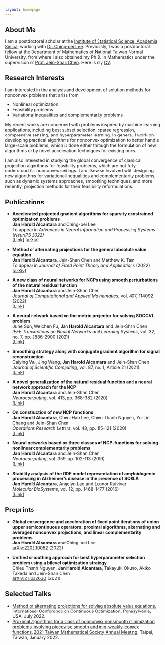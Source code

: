 ```yaml
---
layout: homepage
---
```


## About Me

I am a postdoctoral scholar at the [Institute of Statistical Science, Academia Sinica](https://www.stat.sinica.edu.tw/eng/index.php), working with [Dr. Ching-pei Lee](https://leepei.github.io/). Previously, I was a postdoctoral fellow at the Department of Mathematics of National Taiwan Normal University, from where I also obtained my Ph.D. in Mathematics under the supervision of [Prof. Jein-Shan Chen](http://math.ntnu.edu.tw/~jschen/index.php?menu=Home). Here is my [CV](https://jhalcantara.github.io/CV_Alcantara_JanHarold.pdf).

## Research Interests

I am interested in the analysis and development of solution methods for nonconvex problems that arise from
- Nonlinear optimization
- Feasibility problems
- Variational inequalities and complementarity problems

My recent works are concerned with problems inspired by machine learning applications, including best subset selection, sparse regression, compressive sensing, and hyperparameter learning. In general, I work on developing practical algorithms for nonconvex optimization to better handle large-scale problems, which is done either through the formulation of new algorithms or by novel acceleration techniques for existing ones. 

I am also interested in studying the global convergence of classical projection algorithms for feasibility problems, which are not fully understood for nonconvex settings. I am likewise involved with designing new algorithms for variational inequalities and complementarity problems, such as dynamic systems approaches, smoothing techniques, and more recently, projection methods for their feasibility reformulations.



## Publications

- **Accelerated projected gradient algorithms for sparsity constrained optimization problems** \
 **Jan Harold Alcantara** and Ching-pei Lee \
To appear in *Advances in Neural Information and Processing Systems (NeurIPS 2022)* \
[[Link]](https://openreview.net/forum?id=0Z0xltoU1q) [[arXiv]](http://arxiv.org/abs/2211.02271)

- **Method of alternating projections for the general absolute value equation** \
**Jan Harold Alcantara**, Jein-Shan Chen and Matthew K. Tam \
To appear in *Journal of Fixed Point Theory and Applications* (2022)\
 [[arXiv]](https://arxiv.org/abs/2106.03268)

- **A new class of neural networks for NCPs using smooth perturbations of the natural residual function** \
**Jan Harold Alcantara** and Jein-Shan Chen \
*Journal of Computational and Applied Mathematics*, vol. 407, 114092 (2022) \
[[Link]](https://www.sciencedirect.com/science/article/abs/pii/S0377042722000061)  

- **A neural network based on the metric projector for solving SOCCVI problem** \
Juhe Sun, Weichen Fu, **Jan Harold Alcantara** and Jein-Shan Chen \
*IEEE Transactions on Neural Networks and Learning Systems*, vol. 32, no. 7, pp. 2886-2900 (2021)\
[[Link]](https://ieeexplore.ieee.org/document/9159914)

- **Smoothing strategy along with conjugate gradient algorithm for signal reconstruction** \
Caiying Wu, Jing Wang, **Jan Harold Alcantara** and Jein-Shan Chen \
*Journal of Scientific Computing*, vol. 87, no. 1, Article 21 (2021) \
[[Link]](https://link.springer.com/article/10.1007/s10915-021-01440-z) 

- **A novel generalization of the natural residual function and a neural network approach for the NCP** \
**Jan Harold Alcantara** and Jein-Shan Chen \
*Neurocomputing*, vol. 413, pp. 368-382 (2020) \
[[Link]](https://www.sciencedirect.com/science/article/abs/pii/S092523122031047X)

- **On construction of new NCP functions** \
**Jan Harold Alcantara**, Chen-Han Lee, Chieu Thanh Nguyen, Yu-Lin Chang and Jein-Shan Chen \
*Operations Research Letters*, vol. 48, pp. 115-121 (2020) \
[[Link]](https://www.sciencedirect.com/science/article/abs/pii/S0167637720300109) 

- **Neural networks based on three classes of NCP-functions for solving nonlinear complementarity problems** \
**Jan Harold Alcantara** and Jein-Shan Chen \
*Neurocomputing*, vol. 359, pp. 102-113 (2019) \
[[Link]](https://www.sciencedirect.com/science/article/abs/pii/S0925231219308021) 

- **Stability analysis of the ODE model representation of amyloidogenic processing in Alzheimer’s disease in the presence of SORLA** \
**Jan Harold Alcantara**, Angelyn Lao and Leonor Ruivivar \
*Molecular BioSystems*, vol. 12, pp. 1468-1477 (2016) \
[[Link]](https://pubs.rsc.org/en/content/articlelanding/2016/mb/c5mb00741k/unauth) 

## Preprints

- **Global convergence and acceleration of fixed point iterations of union upper semicontinuous operators: proximal algorithms, alternating and averaged nonconvex projections, and linear complementarity problems** \
**Jan Harold Alcantara** and Ching-pei Lee \
[arXiv:2202.10052](https://arxiv.org/abs/2202.10052) (2022) 

-  **Unified smoothing approach for best hyperparameter selection problem using a bilevel optimization strategy** \
Chieu Thanh Nguyen, **Jan Harold Alcantara**, Takayuki Okuno, Akiko Takeda and Jein-Shan Chen \
[arXiv:2110.12630](https://arxiv.org/abs/2110.12630) (2021)

## Selected Talks

- [Method of alternating projections for solving absolute value equations](https://jhalcantara.github.io/MAP_AVE.pdf), [International Conference on Continuous Optimization](https://iccopt2022.lehigh.edu/), Pennsylvania, USA, July 2022.
- [Proximal algorithms for a class of nonconvex nonsmooth minimization problems involving piecewise smooth and min-weakly-convex functions](https://jhalcantara.github.io/Prox_Algorithms_Min_Convex.pdf), [2021 Taiwan Mathematical Society Annual Meeting](https://www.math.sinica.edu.tw/www/file_upload/conference/2021TMS/eng/index.html), Taipei, Taiwan, January 2022.

